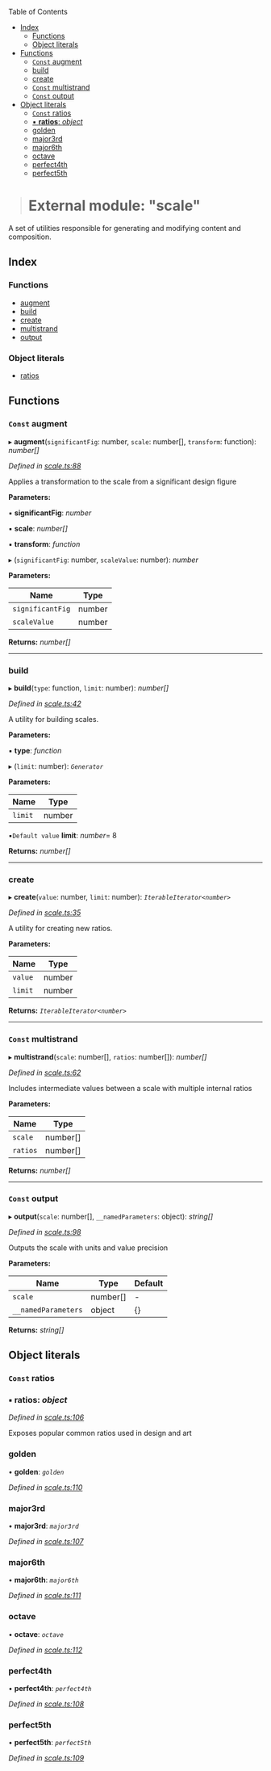 <!-- START doctoc generated TOC please keep comment here to allow auto update -->
<!-- DON'T EDIT THIS SECTION, INSTEAD RE-RUN doctoc TO UPDATE -->
Table of Contents

- [Index](#index)
    - [Functions](#functions)
    - [Object literals](#object-literals)
- [Functions](#functions-1)
    - [`Const` augment](#const-augment)
    - [build](#build)
    - [create](#create)
    - [`Const` multistrand](#const-multistrand)
    - [`Const` output](#const-output)
- [Object literals](#object-literals-1)
    - [`Const` ratios](#const-ratios)
    - [▪ **ratios**: *object*](#%E2%96%AA-ratios-object)
    - [golden](#golden)
    - [major3rd](#major3rd)
    - [major6th](#major6th)
    - [octave](#octave)
    - [perfect4th](#perfect4th)
    - [perfect5th](#perfect5th)

<!-- END doctoc generated TOC please keep comment here to allow auto update -->

> # External module: "scale"

A set of utilities responsible for generating and modifying content and composition.

## Index

### Functions

* [augment](_scale_.md#const-augment)
* [build](_scale_.md#build)
* [create](_scale_.md#create)
* [multistrand](_scale_.md#const-multistrand)
* [output](_scale_.md#const-output)

### Object literals

* [ratios](_scale_.md#const-ratios)

## Functions

### `Const` augment

▸ **augment**(`significantFig`: number, `scale`: number[], `transform`: function): *number[]*

*Defined in [scale.ts:88](https://github.com/quarksuite/core/blob/cd2ec8d/src/scale.ts#L88)*

Applies a transformation to the scale from a significant design figure

**Parameters:**

▪ **significantFig**: *number*

▪ **scale**: *number[]*

▪ **transform**: *function*

▸ (`significantFig`: number, `scaleValue`: number): *number*

**Parameters:**

Name | Type |
------ | ------ |
`significantFig` | number |
`scaleValue` | number |

**Returns:** *number[]*

___

###  build

▸ **build**(`type`: function, `limit`: number): *number[]*

*Defined in [scale.ts:42](https://github.com/quarksuite/core/blob/cd2ec8d/src/scale.ts#L42)*

A utility for building scales.

**Parameters:**

▪ **type**: *function*

▸ (`limit`: number): *`Generator`*

**Parameters:**

Name | Type |
------ | ------ |
`limit` | number |

▪`Default value`  **limit**: *number*= 8

**Returns:** *number[]*

___

###  create

▸ **create**(`value`: number, `limit`: number): *`IterableIterator<number>`*

*Defined in [scale.ts:35](https://github.com/quarksuite/core/blob/cd2ec8d/src/scale.ts#L35)*

A utility for creating new ratios.

**Parameters:**

Name | Type |
------ | ------ |
`value` | number |
`limit` | number |

**Returns:** *`IterableIterator<number>`*

___

### `Const` multistrand

▸ **multistrand**(`scale`: number[], `ratios`: number[]): *number[]*

*Defined in [scale.ts:62](https://github.com/quarksuite/core/blob/cd2ec8d/src/scale.ts#L62)*

Includes intermediate values between a scale with multiple internal ratios

**Parameters:**

Name | Type |
------ | ------ |
`scale` | number[] |
`ratios` | number[] |

**Returns:** *number[]*

___

### `Const` output

▸ **output**(`scale`: number[], `__namedParameters`: object): *string[]*

*Defined in [scale.ts:98](https://github.com/quarksuite/core/blob/cd2ec8d/src/scale.ts#L98)*

Outputs the scale with units and value precision

**Parameters:**

Name | Type | Default |
------ | ------ | ------ |
`scale` | number[] | - |
`__namedParameters` | object |  {} |

**Returns:** *string[]*

## Object literals

### `Const` ratios

### ▪ **ratios**: *object*

*Defined in [scale.ts:106](https://github.com/quarksuite/core/blob/cd2ec8d/src/scale.ts#L106)*

Exposes popular common ratios used in design and art

###  golden

• **golden**: *`golden`*

*Defined in [scale.ts:110](https://github.com/quarksuite/core/blob/cd2ec8d/src/scale.ts#L110)*

###  major3rd

• **major3rd**: *`major3rd`*

*Defined in [scale.ts:107](https://github.com/quarksuite/core/blob/cd2ec8d/src/scale.ts#L107)*

###  major6th

• **major6th**: *`major6th`*

*Defined in [scale.ts:111](https://github.com/quarksuite/core/blob/cd2ec8d/src/scale.ts#L111)*

###  octave

• **octave**: *`octave`*

*Defined in [scale.ts:112](https://github.com/quarksuite/core/blob/cd2ec8d/src/scale.ts#L112)*

###  perfect4th

• **perfect4th**: *`perfect4th`*

*Defined in [scale.ts:108](https://github.com/quarksuite/core/blob/cd2ec8d/src/scale.ts#L108)*

###  perfect5th

• **perfect5th**: *`perfect5th`*

*Defined in [scale.ts:109](https://github.com/quarksuite/core/blob/cd2ec8d/src/scale.ts#L109)*